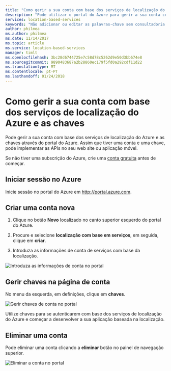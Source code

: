 ```yaml
---
title: "Como gerir a sua conta com base dos serviços de localização do Azure e as chaves | Microsoft Docs"
description: "Pode utilizar o portal do Azure para gerir a sua conta com base dos serviços de localização do Azure e gerir as chaves de acesso."
services: location-based-services
keywords: "Não adicionar ou editar as palavras-chave sem consultadoria seu perito de SEO."
author: philmea
ms.author: philmea
ms.date: 11/14/2017
ms.topic: article
ms.service: location-based-services
manager: timlt
ms.openlocfilehash: 3bc28d6744725e7c58d78c5262d9e50d3bb674e8
ms.sourcegitcommit: 9890483687a2b28860ec179f5fd0a292cdf11d22
ms.translationtype: MT
ms.contentlocale: pt-PT
ms.lasthandoff: 01/24/2018
---
```

# <a name="how-to-manage-your-azure-location-based-services-account-and-keys"></a>Como gerir a sua conta com base dos serviços de localização do Azure e as chaves

Pode gerir a sua conta com base dos serviços de localização do Azure e as chaves através do portal do Azure. Assim que tiver uma conta e uma chave, pode implementar as APIs no seu web site ou aplicação móvel.

Se não tiver uma subscrição do Azure, crie uma [conta gratuita](https://azure.microsoft.com/free/?WT.mc_id=A261C142F) antes de começar.

## <a name="log-in-to-azure"></a>Iniciar sessão no Azure 

Inicie sessão no portal do Azure em http://portal.azure.com.

## <a name="create-a-new-account"></a>Criar uma conta nova

1. Clique no botão **Novo** localizado no canto superior esquerdo do portal do Azure.

2. Procure e selecione **localização com base em serviços**, em seguida, clique em **criar**.

3. Introduza as informações de conta de serviços com base da localização. 

![Introduza as informações de conta no portal](./media/how-to-manage-account-keys/new-account-portal.png)

## <a name="manage-keys-on-the-account-page"></a>Gerir chaves na página de conta

No menu da esquerda, em definições, clique em **chaves**.

![Gerir chaves de conta no portal](./media/how-to-manage-account-keys/account-keys-portal.png)

Utilize chaves para se autenticarem com base dos serviços de localização do Azure e começar a desenvolver a sua aplicação baseada na localização.

## <a name="delete-an-account"></a>Eliminar uma conta

Pode eliminar uma conta clicando a **eliminar** botão no painel de navegação superior.

![Eliminar a conta no portal](./media/how-to-manage-account-keys/account-delete-portal.png)
